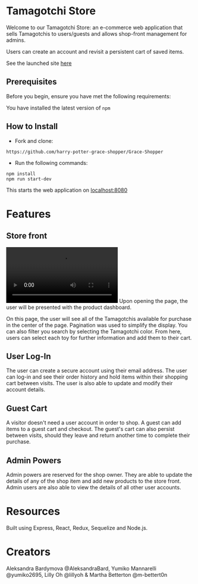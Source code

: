 # Tamagotchi Store

Welcome to our Tamagotchi Store: an e-commerce web application that sells Tamagotchis to users/guests and allows shop-front management for admins.

Users can create an account and revisit a persistent cart of saved items.

See the launched site [here](https://tamagotchi-store.herokuapp.com/home)

## Prerequisites

Before you begin, ensure you have met the following requirements:

You have installed the latest version of `npm`

## How to Install

* Fork and clone:

`https://github.com/harry-potter-grace-shopper/Grace-Shopper`

* Run the following commands:

```
npm install
npm run start-dev
```

This starts the web application on [localhost:8080](http://localhost:8080/)

# Features

## Store front

![Store Front](img/storeFront.mov)
Upon opening the page, the user will be presented with the product dashboard.

On this page, the user will see all of the Tamagotchis available for purchase in the center of the page. Pagination was used to simplify the display. You can also filter you search by selecting the Tamagotchi color. From here, users can select each toy for further information and add them to their cart.

## User Log-In

The user can create a secure account using their email address. The user can log-in and see their order history and hold items within their shopping cart between visits.
The user is also able to update and modify their account details.

## Guest Cart

A visitor doesn't need a user account in order to shop. A guest can add items to a guest cart and checkout. The guest's cart can also persist between visits, should they leave and return another time to complete their purchase.

## Admin Powers

Admin powers are reserved for the shop owner. They are able to update the details of any of the shop item and add new products to the store front. Admin users are also able to view the details of all other user accounts.

# Resources

Built using Express, React, Redux, Sequelize and Node.js.

# Creators

Aleksandra Bardymova @AleksandraBard, Yumiko Mannarelli @yumiko2695, Lilly Oh @lillyoh & Martha Betterton @m-bettert0n
